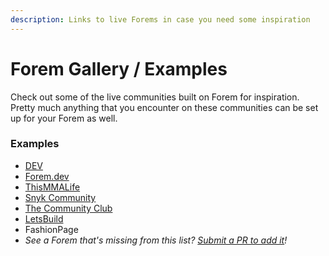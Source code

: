 ```yaml
---
description: Links to live Forems in case you need some inspiration
---
```


# Forem Gallery / Examples

Check out some of the live communities built on Forem for inspiration.  Pretty much anything that you encounter on these communities can be set up for your Forem as well.

### Examples

* [DEV](https://dev.to)
* [Forem.dev](https://forem.dev)
* [ThisMMALife](https://thismmalife.com)
* [Snyk Community](https://community.snyk.io)
* [The Community Club](https://the.community.club)
* [LetsBuild](https://letsbuild.gg)
* FashionPage
* _See a Forem that's missing from this list?_  [_Submit a PR to add it_](https://github.com/forem/forem-admin-guide/blob/master/forem-gallery-examples.md)_!_



